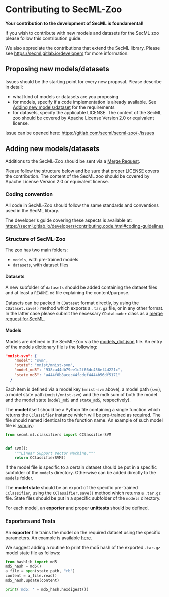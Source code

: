 # Contributing to SecML-Zoo

**Your contribution to the development of SecML is foundamental!**

If you wish to contribute with new models and datasets for the SecML zoo please
follow this contribution guide.

We also appreciate the contributions that extend the SecML library.
Please see https://secml.gitlab.io/developers for more information.


## Proposing new models/datasets

Issues should be the starting point for every new proposal. Please describe in detail:
- what kind of models or datasets are you proposing
- for models, specify if a code implementation is already available. See [Adding new models/dataset](#adding-new-modelsdatasets) for the requirements
- for datasets, specify the applicable LICENSE. The content of the SecML zoo
should be covered by Apache License Version 2.0 or equivalent license.

Issue can be opened here: https://gitlab.com/secml/secml-zoo/-/issues


## Adding new models/datasets

Additions to the SecML-Zoo should be sent via a [Merge Request](https://gitlab.com/secml/secml-zoo/-/merge_requests).

Please follow the structure below and be sure that proper LICENSE covers the contribution.
The content of the SecML zoo should be covered by Apache License Version 2.0 or equivalent license.

### Coding convention

All code in SecML-Zoo should follow the same standards and conventions used in 
the SecML library.

The developer's guide covering these aspects is available at: 
https://secml.gitlab.io/developers/contributing.code.html#coding-guidelines

### Structure of SecML-Zoo

The zoo has two main folders:
- `models`, with pre-trained models
- `datasets`, with dataset files

#### Datasets

A new subfolder of `datasets` should be added containing the dataset files and at least 
a `README.md` file explaining the content/purpose.

Datasets can be packed in `CDataset` format directly, by using the `CDataset.save()` method which
exports a `.tar.gz` file, or in any other format. In the latter case please submit the necessary
`CDataLoader` class as a [merge request for SecML](https://gitlab.com/secml/secml/-/merge_requests).

#### Models

Models are defined in the SecML-Zoo via the [models_dict.json](models_dict.json) file.
An entry of the models dictionary file is the following:
```json
"mnist-svm": {
    "model": "svm",
    "state": "mnist/mnist-svm",
    "model_md5": "938ca44db79ee1c2f66dc456ef4d221c",
    "state_md5": "a444f0b8acec44fcdef4444b56df5171"
  }
```

Each item is defined via a model key (`mnist-svm` above), a model path (`svm`), a model 
state path (`mnist/mnist-svm`) and the md5 sum of both the model and the model state 
(`model_md5` and `state_md5`, respectively).

The **model** itself should be a Python file containing a single function which returns 
the `CClassifier` instance which will be pre-trained as required. The file should named
identical to the function name. An example of such model file is [svm.py](models/svm.py):
```python
from secml.ml.classifiers import CClassifierSVM


def svm():
    """Linear Support Vector Machine."""
    return CClassifierSVM()
```

If the model file is specific to a certain dataset should be put in a specific subfolder
of the `models` directory. Otherwise can be added directly to the `models` folder.

The **model state** should be an export of the specific pre-trained `CClassifier`, 
using the `CClassifier.save()` method which returns a `.tar.gz` file. State files 
should be put in a specific subfolder of the `models` directory.

For each model, an **exporter** and proper **unittests** should be defined.

### Exporters and Tests

An **exporter** file trains the model on the required dataset using the specific parameters.
An example is available [here](https://gitlab.com/secml/secml-zoo/-/blob/master/models/mnist/_exporters/mnist-svm.py).

We suggest adding a routine to print the md5 hash of the exported `.tar.gz` model state file as follows:
```python
from hashlib import md5
md5_hash = md5()
a_file = open(state_path, "rb")
content = a_file.read()
md5_hash.update(content)

print('md5: ' + md5_hash.hexdigest())
```
